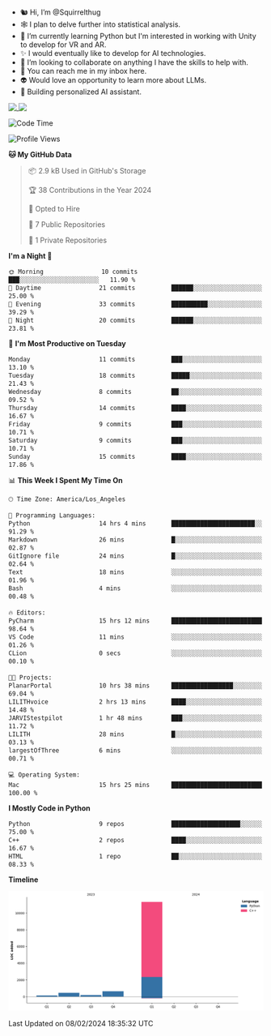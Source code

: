- 🐿️ Hi, I’m @Squirrelthug
- 🕸️ I plan to delve further into statistical analysis.
- 🐍 I’m currently learning Python but I'm interested in working with Unity to develop for VR and AR.
- ✨ I would eventually like to develop for AI technologies.
- 🎃 I’m looking to collaborate on anything I have the skills to help with.
- 🔮 You can reach me in my inbox here.
- 👽 Would love an opportunity to learn more about LLMs.
- 🤖 Building personalized AI assistant.
<p></p>



<a href="https://github.com/anuraghazra/github-readme-stats">
  <img align="top" src="https://github-readme-stats.vercel.app/api?username=squirrelthug&show_icons=true&theme=darcula" />
</a>
<a href="https://git.io/streak-stats">
  <img align="top" src="https://streak-stats.demolab.com/?user=squirrelthug&theme=dark" />
</a>



<!--START_SECTION:waka-->
![Code Time](http://img.shields.io/badge/Code%20Time-27%20hrs%2057%20mins-blue)

![Profile Views](http://img.shields.io/badge/Profile%20Views-13-blue)

**🐱 My GitHub Data** 

> 📦 2.9 kB Used in GitHub's Storage 
 > 
> 🏆 38 Contributions in the Year 2024
 > 
> 💼 Opted to Hire
 > 
> 📜 7 Public Repositories 
 > 
> 🔑 1 Private Repositories 
 > 
**I'm a Night 🦉** 

```text
🌞 Morning                10 commits          ███░░░░░░░░░░░░░░░░░░░░░░   11.90 % 
🌆 Daytime                21 commits          ██████░░░░░░░░░░░░░░░░░░░   25.00 % 
🌃 Evening                33 commits          ██████████░░░░░░░░░░░░░░░   39.29 % 
🌙 Night                  20 commits          ██████░░░░░░░░░░░░░░░░░░░   23.81 % 
```
📅 **I'm Most Productive on Tuesday** 

```text
Monday                   11 commits          ███░░░░░░░░░░░░░░░░░░░░░░   13.10 % 
Tuesday                  18 commits          █████░░░░░░░░░░░░░░░░░░░░   21.43 % 
Wednesday                8 commits           ██░░░░░░░░░░░░░░░░░░░░░░░   09.52 % 
Thursday                 14 commits          ████░░░░░░░░░░░░░░░░░░░░░   16.67 % 
Friday                   9 commits           ███░░░░░░░░░░░░░░░░░░░░░░   10.71 % 
Saturday                 9 commits           ███░░░░░░░░░░░░░░░░░░░░░░   10.71 % 
Sunday                   15 commits          ████░░░░░░░░░░░░░░░░░░░░░   17.86 % 
```


📊 **This Week I Spent My Time On** 

```text
🕑︎ Time Zone: America/Los_Angeles

💬 Programming Languages: 
Python                   14 hrs 4 mins       ███████████████████████░░   91.29 % 
Markdown                 26 mins             █░░░░░░░░░░░░░░░░░░░░░░░░   02.87 % 
GitIgnore file           24 mins             █░░░░░░░░░░░░░░░░░░░░░░░░   02.64 % 
Text                     18 mins             ░░░░░░░░░░░░░░░░░░░░░░░░░   01.96 % 
Bash                     4 mins              ░░░░░░░░░░░░░░░░░░░░░░░░░   00.48 % 

🔥 Editors: 
PyCharm                  15 hrs 12 mins      █████████████████████████   98.64 % 
VS Code                  11 mins             ░░░░░░░░░░░░░░░░░░░░░░░░░   01.26 % 
CLion                    0 secs              ░░░░░░░░░░░░░░░░░░░░░░░░░   00.10 % 

🐱‍💻 Projects: 
PlanarPortal             10 hrs 38 mins      █████████████████░░░░░░░░   69.04 % 
LILITHvoice              2 hrs 13 mins       ████░░░░░░░░░░░░░░░░░░░░░   14.48 % 
JARVIStestpilot          1 hr 48 mins        ███░░░░░░░░░░░░░░░░░░░░░░   11.72 % 
LILITH                   28 mins             █░░░░░░░░░░░░░░░░░░░░░░░░   03.13 % 
largestOfThree           6 mins              ░░░░░░░░░░░░░░░░░░░░░░░░░   00.71 % 

💻 Operating System: 
Mac                      15 hrs 25 mins      █████████████████████████   100.00 % 
```

**I Mostly Code in Python** 

```text
Python                   9 repos             ███████████████████░░░░░░   75.00 % 
C++                      2 repos             ████░░░░░░░░░░░░░░░░░░░░░   16.67 % 
HTML                     1 repo              ██░░░░░░░░░░░░░░░░░░░░░░░   08.33 % 
```



**Timeline**

![Lines of Code chart](https://raw.githubusercontent.com/Squirrelthug/Squirrelthug/main/assets/bar_graph.png)


 Last Updated on 08/02/2024 18:35:32 UTC
<!--END_SECTION:waka-->

